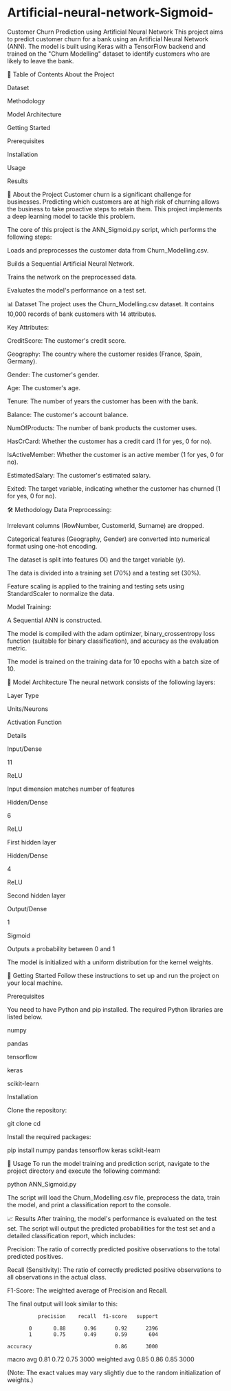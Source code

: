 # Artificial-neural-network-Sigmoid-

Customer Churn Prediction using Artificial Neural Network
This project aims to predict customer churn for a bank using an Artificial Neural Network (ANN). The model is built using Keras with a TensorFlow backend and trained on the "Churn Modelling" dataset to identify customers who are likely to leave the bank.

📝 Table of Contents
About the Project

Dataset

Methodology

Model Architecture

Getting Started

Prerequisites

Installation

Usage

Results

📖 About the Project
Customer churn is a significant challenge for businesses. Predicting which customers are at high risk of churning allows the business to take proactive steps to retain them. This project implements a deep learning model to tackle this problem.

The core of this project is the ANN_Sigmoid.py script, which performs the following steps:

Loads and preprocesses the customer data from Churn_Modelling.csv.

Builds a Sequential Artificial Neural Network.

Trains the network on the preprocessed data.

Evaluates the model's performance on a test set.

📊 Dataset
The project uses the Churn_Modelling.csv dataset. It contains 10,000 records of bank customers with 14 attributes.

Key Attributes:

CreditScore: The customer's credit score.

Geography: The country where the customer resides (France, Spain, Germany).

Gender: The customer's gender.

Age: The customer's age.

Tenure: The number of years the customer has been with the bank.

Balance: The customer's account balance.

NumOfProducts: The number of bank products the customer uses.

HasCrCard: Whether the customer has a credit card (1 for yes, 0 for no).

IsActiveMember: Whether the customer is an active member (1 for yes, 0 for no).

EstimatedSalary: The customer's estimated salary.

Exited: The target variable, indicating whether the customer has churned (1 for yes, 0 for no).

🛠️ Methodology
Data Preprocessing:

Irrelevant columns (RowNumber, CustomerId, Surname) are dropped.

Categorical features (Geography, Gender) are converted into numerical format using one-hot encoding.

The dataset is split into features (X) and the target variable (y).

The data is divided into a training set (70%) and a testing set (30%).

Feature scaling is applied to the training and testing sets using StandardScaler to normalize the data.

Model Training:

A Sequential ANN is constructed.

The model is compiled with the adam optimizer, binary_crossentropy loss function (suitable for binary classification), and accuracy as the evaluation metric.

The model is trained on the training data for 10 epochs with a batch size of 10.

🧠 Model Architecture
The neural network consists of the following layers:

Layer Type

Units/Neurons

Activation Function

Details

Input/Dense

11

ReLU

Input dimension matches number of features

Hidden/Dense

6

ReLU

First hidden layer

Hidden/Dense

4

ReLU

Second hidden layer

Output/Dense

1

Sigmoid

Outputs a probability between 0 and 1

The model is initialized with a uniform distribution for the kernel weights.

🚀 Getting Started
Follow these instructions to set up and run the project on your local machine.

Prerequisites

You need to have Python and pip installed. The required Python libraries are listed below.

numpy

pandas

tensorflow

keras

scikit-learn

Installation

Clone the repository:

git clone <your-repository-url>
cd <your-repository-name>

Install the required packages:

pip install numpy pandas tensorflow keras scikit-learn

🏃 Usage
To run the model training and prediction script, navigate to the project directory and execute the following command:

python ANN_Sigmoid.py

The script will load the Churn_Modelling.csv file, preprocess the data, train the model, and print a classification report to the console.

📈 Results
After training, the model's performance is evaluated on the test set. The script will output the predicted probabilities for the test set and a detailed classification report, which includes:

Precision: The ratio of correctly predicted positive observations to the total predicted positives.

Recall (Sensitivity): The ratio of correctly predicted positive observations to all observations in the actual class.

F1-Score: The weighted average of Precision and Recall.

The final output will look similar to this:

              precision    recall  f1-score   support

           0       0.88      0.96      0.92      2396
           1       0.75      0.49      0.59       604

    accuracy                           0.86      3000
   macro avg       0.81      0.72      0.75      3000
weighted avg       0.85      0.86      0.85      3000

(Note: The exact values may vary slightly due to the random initialization of weights.)

